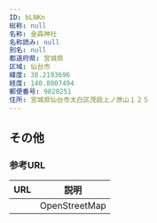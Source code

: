 ```yaml
---
ID: bLNKn
総称: null
名称: 金森神社
名称読み: null
別名: null
都道府県: 宮城県
区域: 仙台市
緯度: 38.2193696
経度: 140.8007494
郵便番号: 9820251
住所: 宮城県仙台市太白区茂庭上ノ原山１２５
---
```


## その他

### 参考URL

| URL | 説明          |
| --- | ------------- |
|     | OpenStreetMap |
